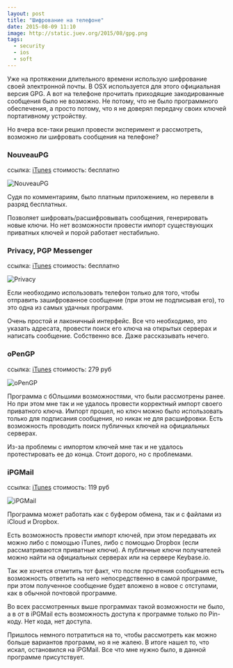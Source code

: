 ```yaml
---
layout: post
title: "Шифрование на телефоне"
date: 2015-08-09 11:10
image: http://static.juev.org/2015/08/gpg.png
tags:
  - security
  - ios
  - soft
---
```


Уже на протяжении длительного времени использую шифрование своей электронной почты. В OSX используется для этого официальная версия GPG. А вот на телефоне прочитать приходящие закодированные сообщения было не возможно. Не потому, что не было программного обеспечения, а просто потому, что я не доверял передачу своих ключей портативному устройству.

Но вчера все-таки решил провести эксперимент и рассмотреть, возможно ли шифровать сообщения на телефоне?

### NouveauPG

ссылка: [iTunes](https://itunes.apple.com/ru/app/nouveaupg/id912244540?l=en&mt=8 "NouveauPG")
стоимость: бесплатно

![NouveauPG](http://static.juev.org/2015/08/NouveauPG.jpg)

Судя по комментариям, было платным приложением, но перевели в разряд бесплатных.

Позволяет шифровать/расшифровывать сообщения, генерировать новые ключи. Но нет возможности провести импорт существующих приватных ключей и порой работает нестабильно.

### Privacy, PGP Messenger

ссылка: [iTunes](https://itunes.apple.com/ru/app/privacy-pgp-messenger/id919758259?l=en&mt=8 "Privacy, PGP Messenger")
стоимость: бесплатно

![Privacy](http://static.juev.org/2015/08/Privacy.jpg)

Если необходимо использовать телефон только для того, чтобы отправить зашифрованное сообщение (при этом не подписывая его), то это одна из самых удачных программ.

Очень простой и лаконичный интерфейс. Все что необходимо, это указать адресата, провести поиск его ключа на открытых серверах и написать сообщение. Собственно все. Даже рассказывать нечего.

### oPenGP

ссылка: [iTunes](https://itunes.apple.com/us/app/opengp/id414003727?mt=8 "oPenGP")
стоимость: 279 руб

![oPenGP](http://static.juev.org/2015/08/oPenGP.jpg)

Программа с бОльшими возможностями, что были рассмотрены ранее. Но при этом мне так и не удалось провести корректный импорт своего приватного ключа. Импорт прошел, но ключ можно было использовать только для подписания сообщения, но никак не для расшифровки. Есть возможность проводить поиск публичных ключей на официальных серверах.

Из-за проблемы с импортом ключей мне так и не удалось протестировать ее до конца. Стоит дорого, но с проблемами.

### iPGMail

ссылка: [iTunes](https://itunes.apple.com/us/app/ipgmail/id430780873?mt=8 "iPGMail")
стоимость: 119 руб

![iPGMail](http://static.juev.org/2015/08/iPGMail.jpg)

Программа может работать как с буфером обмена, так и с файлами из iCloud и Dropbox.

Есть возможность провести импорт ключей, при этом передавать их можно либо с помощью iTunes, либо с помощью Dropbox (если рассматриваются приватные ключи). А публичные ключи получателей можно найти на официальных серверах или на сервере Keybase.io.

Так же хочется отметить тот факт, что после прочтения сообщения есть возможность ответить на него непосредственно в самой программе, при этом полученное сообщение будет вложено в новое с отступами, как в обычной почтовой программе.

Во всех рассмотренных выше программах такой возможности не было, а в от в iPGMail есть возможность доступа к программе только по Pin-коду. Нет кода, нет доступа.

Пришлось немного потратиться на то, чтобы рассмотреть как можно больше вариантов программ, но я не жалею. В итоге нашел то, что искал, остановился на iPGMail. Все что мне нужно было, в данной программе присутствует.
